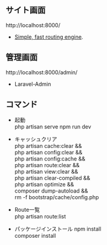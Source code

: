 ## サイト画面
http://localhost:8000/
- [Simple, fast routing engine](https://laravel.com/docs/routing).

## 管理画面
http://localhost:8000/admin/
- Laravel-Admin

## コマンド
- 起動<br>
php artisan serve
npm run dev

- キャッシュクリア<br>
php artisan cache:clear &&<br>
php artisan config:clear &&<br>
php artisan config:cache &&<br>
php artisan route:clear &&<br>
php artisan view:clear &&<br>
php artisan clear-compiled &&<br>
php artisan optimize &&<br>
composer dump-autoload &&<br>
rm -f bootstrap/cache/config.php

- Route一覧<br>
php artisan route:list

- パッケージインストール
npm install<br>
composer install